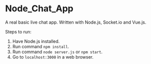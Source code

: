 # Node_Chat_App

A real basic live chat app. Written with Node.js, Socket.io and Vue.js.

Steps to run:

1. Have Node.js installed.
2. Run command `npm install`.
3. Run command `node server.js` or `npm start`.
4. Go to `localhost:3000` in a web browser.
